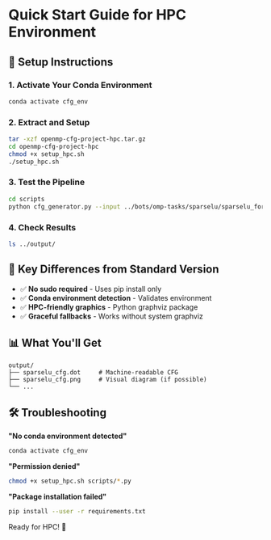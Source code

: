 # Quick Start Guide for HPC Environment

## 🚀 Setup Instructions

### 1. Activate Your Conda Environment
```bash
conda activate cfg_env
```

### 2. Extract and Setup
```bash
tar -xzf openmp-cfg-project-hpc.tar.gz
cd openmp-cfg-project-hpc
chmod +x setup_hpc.sh
./setup_hpc.sh
```

### 3. Test the Pipeline
```bash
cd scripts
python cfg_generator.py --input ../bots/omp-tasks/sparselu/sparselu_for/sparselu.c
```

### 4. Check Results
```bash
ls ../output/
```

## 🔧 Key Differences from Standard Version

- ✅ **No sudo required** - Uses pip install only
- ✅ **Conda environment detection** - Validates environment
- ✅ **HPC-friendly graphics** - Python graphviz package
- ✅ **Graceful fallbacks** - Works without system graphviz

## 📊 What You'll Get

```
output/
├── sparselu_cfg.dot     # Machine-readable CFG
├── sparselu_cfg.png     # Visual diagram (if possible)
└── ...
```

## 🛠️ Troubleshooting

**"No conda environment detected"**
```bash
conda activate cfg_env
```

**"Permission denied"**
```bash
chmod +x setup_hpc.sh scripts/*.py
```

**"Package installation failed"**
```bash
pip install --user -r requirements.txt
```

Ready for HPC! 🚀

